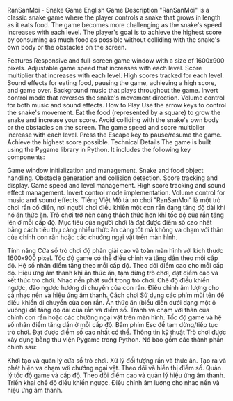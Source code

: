 RanSanMoi - Snake Game
English
Game Description
"RanSanMoi" is a classic snake game where the player controls a snake that grows in length as it eats food. The game becomes more challenging as the snake's speed increases with each level. The player's goal is to achieve the highest score by consuming as much food as possible without colliding with the snake's own body or the obstacles on the screen.

Features
Responsive and full-screen game window with a size of 1600x900 pixels.
Adjustable game speed that increases with each level.
Score multiplier that increases with each level.
High scores tracked for each level.
Sound effects for eating food, pausing the game, achieving a high score, and game over.
Background music that plays throughout the game.
Invert control mode that reverses the snake's movement direction.
Volume control for both music and sound effects.
How to Play
Use the arrow keys to control the snake's movement.
Eat the food (represented by a square) to grow the snake and increase your score.
Avoid colliding with the snake's own body or the obstacles on the screen.
The game speed and score multiplier increase with each level.
Press the Escape key to pause/resume the game.
Achieve the highest score possible.
Technical Details
The game is built using the Pygame library in Python. It includes the following key components:

Game window initialization and management.
Snake and food object handling.
Obstacle generation and collision detection.
Score tracking and display.
Game speed and level management.
High score tracking and sound effect management.
Invert control mode implementation.
Volume control for music and sound effects.
Tiếng Việt
Mô tả trò chơi
"RanSanMoi" là một trò chơi rắn cổ điển, nơi người chơi điều khiển một con rắn đang tăng độ dài khi nó ăn thức ăn. Trò chơi trở nên càng thách thức hơn khi tốc độ của rắn tăng lên ở mỗi cấp độ. Mục tiêu của người chơi là đạt được điểm số cao nhất bằng cách tiêu thụ càng nhiều thức ăn càng tốt mà không va chạm với thân của chính con rắn hoặc các chướng ngại vật trên màn hình.

Tính năng
Cửa sổ trò chơi độ phân giải cao và toàn màn hình với kích thước 1600x900 pixel.
Tốc độ game có thể điều chỉnh và tăng dần theo mỗi cấp độ.
Hệ số nhân điểm tăng theo mỗi cấp độ.
Theo dõi điểm cao cho mỗi cấp độ.
Hiệu ứng âm thanh khi ăn thức ăn, tạm dừng trò chơi, đạt điểm cao và kết thúc trò chơi.
Nhạc nền phát suốt trong trò chơi.
Chế độ điều khiển ngược, đảo ngược hướng di chuyển của con rắn.
Điều chỉnh âm lượng cho cả nhạc nền và hiệu ứng âm thanh.
Cách chơi
Sử dụng các phím mũi tên để điều khiển di chuyển của con rắn.
Ăn thức ăn (biểu diễn dưới dạng một ô vuông) để tăng độ dài của rắn và điểm số.
Tránh va chạm với thân của chính con rắn hoặc các chướng ngại vật trên màn hình.
Tốc độ game và hệ số nhân điểm tăng dần ở mỗi cấp độ.
Bấm phím Esc để tạm dừng/tiếp tục trò chơi.
Đạt được điểm số cao nhất có thể.
Thông tin kỹ thuật
Trò chơi được xây dựng bằng thư viện Pygame trong Python. Nó bao gồm các thành phần chính sau:

Khởi tạo và quản lý cửa sổ trò chơi.
Xử lý đối tượng rắn và thức ăn.
Tạo ra và phát hiện va chạm với chướng ngại vật.
Theo dõi và hiển thị điểm số.
Quản lý tốc độ game và cấp độ.
Theo dõi điểm cao và quản lý hiệu ứng âm thanh.
Triển khai chế độ điều khiển ngược.
Điều chỉnh âm lượng cho nhạc nền và hiệu ứng âm thanh.
